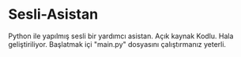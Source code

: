 # Sesli-Asistan
 Python ile yapılmış sesli bir yardımcı asistan. Açık kaynak Kodlu. Hala geliştiriliyor. Başlatmak içi "main.py" dosyasını çalıştırmanız yeterli.
